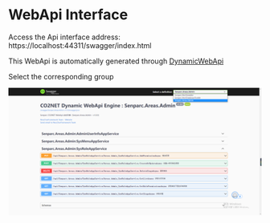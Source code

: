 # WebApi Interface

Access the Api interface address: https://localhost:44311/swagger/index.html

This WebApi is automatically generated through [DynamicWebApi](/DynamicWebApi/home/index.html)

Select the corresponding group

<img src="./images/webapi-swagger.png" />
